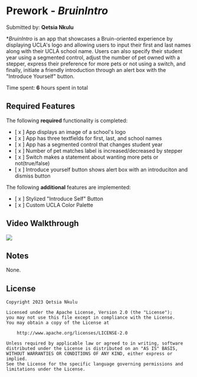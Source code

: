 # Prework - *BruinIntro*

Submitted by: **Qetsia Nkulu**

**BruinIntro* is an app that showcases a Bruin-oriented experience by displaying UCLA's logo and allowing users to input their first and last names along with their UCLA school name. Users can also specify their student year using a segmented control, adjust the number of  pet owned with a stepper, express their preference for more pets or not using a switch, and finally, initiate a friendly introduction through an alert box with the "Introduce Yourself" button.

Time spent: **6** hours spent in total

## Required Features

The following **required** functionality is completed:
- [ x ] App displays an image of a school's logo
- [ x ] App has three textfields for first, last, and school names
- [ x ] App has a segmented control that changes student year
- [ x ] Number of pet matches label is increased/decreased by stepper
- [ x ] Switch makes a statement about wanting more pets or not(true/false)
- [ x ] Introduce yourself button shows alert box with an introduciton and dismiss button

The following **additional** features are implemented:

- [ x ] Stylized "Introduce Self" Button
- [ x ] Custom UCLA Color Palette

## Video Walkthrough
  <div>
    <a href="https://www.loom.com/share/c84c1b6fe438437588e3490bb41ccb8c">
      <img style="max-width:300px;" src="https://cdn.loom.com/sessions/thumbnails/c84c1b6fe438437588e3490bb41ccb8c-with-play.gif">
    </a>
  </div>

## Notes

None. 

## License

    Copyright 2023 Qetsia Nkulu

    Licensed under the Apache License, Version 2.0 (the "License");
    you may not use this file except in compliance with the License.
    You may obtain a copy of the License at

        http://www.apache.org/licenses/LICENSE-2.0

    Unless required by applicable law or agreed to in writing, software
    distributed under the License is distributed on an "AS IS" BASIS,
    WITHOUT WARRANTIES OR CONDITIONS OF ANY KIND, either express or implied.
    See the License for the specific language governing permissions and
    limitations under the License.

